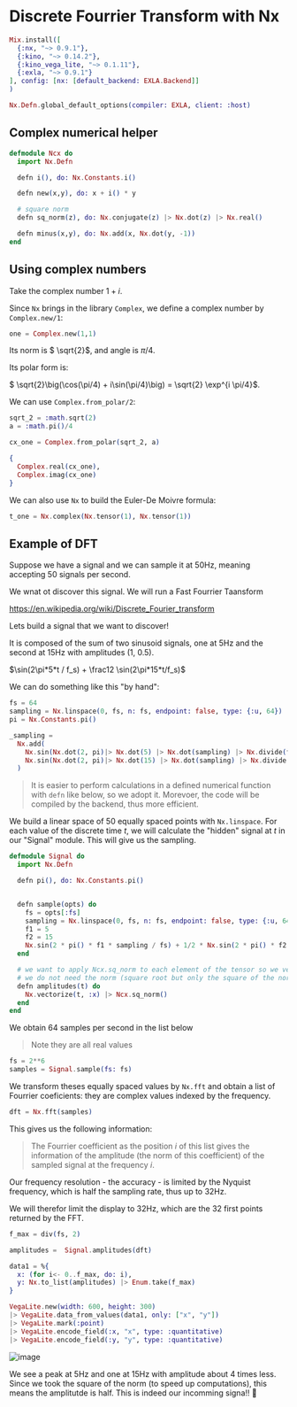 # Discrete Fourrier Transform with Nx

```elixir
Mix.install([
  {:nx, "~> 0.9.1"},
  {:kino, "~> 0.14.2"},
  {:kino_vega_lite, "~> 0.1.11"},
  {:exla, "~> 0.9.1"}
], config: [nx: [default_backend: EXLA.Backend]]
)

Nx.Defn.global_default_options(compiler: EXLA, client: :host)
```

## Complex numerical helper

```elixir
defmodule Ncx do
  import Nx.Defn

  defn i(), do: Nx.Constants.i()

  defn new(x,y), do: x + i() * y

  # square norm
  defn sq_norm(z), do: Nx.conjugate(z) |> Nx.dot(z) |> Nx.real()

  defn minus(x,y), do: Nx.add(x, Nx.dot(y, -1))
end
```

## Using complex numbers

Take the complex number $1+i$.

Since `Nx` brings in the library `Complex`, we define a complex number by `Complex.new/1`:

```elixir
one = Complex.new(1,1)
```

Its norm is $ \sqrt{2}$, and angle is $\pi/4$.

Its polar form is:

$ \sqrt{2}\big(\cos(\pi/4) + i\sin(\pi/4)\big) = \sqrt{2} \exp^{i \pi/4}$.

We can use `Complex.from_polar/2`:

```elixir
sqrt_2 = :math.sqrt(2)
a = :math.pi()/4

cx_one = Complex.from_polar(sqrt_2, a)
```

```elixir
{
  Complex.real(cx_one),
  Complex.imag(cx_one)
}
```

We can also use `Nx` to build the Euler-De Moivre formula:

```elixir
t_one = Nx.complex(Nx.tensor(1), Nx.tensor(1))
```

## Example of DFT

Suppose we have a signal and we can sample it at 50Hz, meaning accepting 50 signals per second.

We wnat ot discover this signal. We will run a Fast Fourrier Taansform

<https://en.wikipedia.org/wiki/Discrete_Fourier_transform>

<!-- livebook:{"break_markdown":true} -->

Lets build a signal that we want to discover!

It is composed of the sum of two sinusoid signals, one at 5Hz and the second at 15Hz with amplitudes (1, 0.5).

$\sin(2\pi*5*t / f_s) + \frac12 \sin(2\pi*15*t/f_s)$

We can do something like this "by hand":

```elixir
fs = 64
sampling = Nx.linspace(0, fs, n: fs, endpoint: false, type: {:u, 64})
pi = Nx.Constants.pi()

_sampling =
  Nx.add(
    Nx.sin(Nx.dot(2, pi)|> Nx.dot(5) |> Nx.dot(sampling) |> Nx.divide(fs)),
    Nx.sin(Nx.dot(2, pi)|> Nx.dot(15) |> Nx.dot(sampling) |> Nx.divide(fs)) |> Nx.dot(0.5)
  )
```

> It is easier to perform calculations in a defined numerical function with `defn` like below, so we adopt it. Morevoer, the code will be compiled by the backend, thus more efficient.

We build a linear space of 50 equally spaced points with `Nx.linspace`. For each value of the discrete time $t$, we will calculate the "hidden" signal at $t$ in our "Signal" module. This will give us the sampling.

```elixir
defmodule Signal do
  import Nx.Defn

  defn pi(), do: Nx.Constants.pi()


  defn sample(opts) do
    fs = opts[:fs]
    sampling = Nx.linspace(0, fs, n: fs, endpoint: false, type: {:u, 64})
    f1 = 5
    f2 = 15
    Nx.sin(2 * pi() * f1 * sampling / fs) + 1/2 * Nx.sin(2 * pi() * f2 * sampling / fs)
  end

  # we want to apply Ncx.sq_norm to each element of the tensor so we vectorize it
  # we do not need the norm (square root but only the square of the norm
  defn amplitudes(t) do
    Nx.vectorize(t, :x) |> Ncx.sq_norm()
  end
end
```

We obtain 64 samples per second in the list below

> Note they are all real values

```elixir
fs = 2**6
samples = Signal.sample(fs: fs)
```

We transform theses equally spaced values by `Nx.fft` and obtain a list of Fourrier coeficients: they are complex values indexed by the frequency.

```elixir
dft = Nx.fft(samples)
```

This gives us the following information:

> The Fourrier coefficient as the position $i$ of this list gives the information of the amplitude (the norm of this coefficient) of the sampled signal at the frequency $i$.

Our frequency resolution - the accuracy - is limited by the Nyquist frequency, which is half the sampling rate, thus up to 32Hz.

We will therefor limit the display to 32Hz, which are the 32 first points returned by the FFT.

```elixir
f_max = div(fs, 2)

amplitudes =  Signal.amplitudes(dft)

data1 = %{
  x: (for i<- 0..f_max, do: i),
  y: Nx.to_list(amplitudes) |> Enum.take(f_max)
}
```

```elixir
VegaLite.new(width: 600, height: 300)
|> VegaLite.data_from_values(data1, only: ["x", "y"])
|> VegaLite.mark(:point)
|> VegaLite.encode_field(:x, "x", type: :quantitative)
|> VegaLite.encode_field(:y, "y", type: :quantitative)
```

![image](https://github.com/user-attachments/assets/6dc625c1-718c-462f-90fb-976eee0d5a16)

We see a peak at 5Hz and one at 15Hz with amplitude about 4 times less. Since we took the square of the norm (to speed up computations), this means the amplitutde is half. This is indeed our incomming signa!! 🎉
